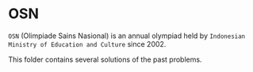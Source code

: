 # OSN

`OSN` (Olimpiade Sains Nasional) is an annual olympiad held by `Indonesian Ministry of Education and Culture` since 2002.

This folder contains several solutions of the past problems.
